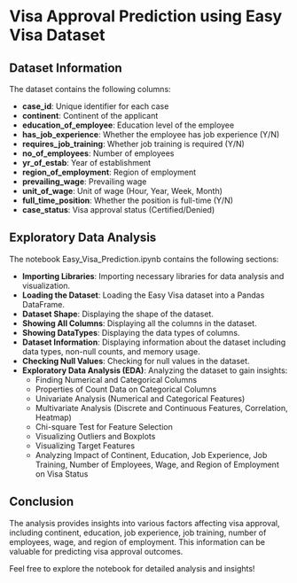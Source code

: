 # Visa Approval Prediction using Easy Visa Dataset

## Dataset Information

The dataset contains the following columns:

- **case_id**: Unique identifier for each case
- **continent**: Continent of the applicant
- **education_of_employee**: Education level of the employee
- **has_job_experience**: Whether the employee has job experience (Y/N)
- **requires_job_training**: Whether job training is required (Y/N)
- **no_of_employees**: Number of employees
- **yr_of_estab**: Year of establishment
- **region_of_employment**: Region of employment
- **prevailing_wage**: Prevailing wage
- **unit_of_wage**: Unit of wage (Hour, Year, Week, Month)
- **full_time_position**: Whether the position is full-time (Y/N)
- **case_status**: Visa approval status (Certified/Denied)

## Exploratory Data Analysis

The notebook Easy_Visa_Prediction.ipynb contains the following sections:

- **Importing Libraries**: Importing necessary libraries for data analysis and visualization.
- **Loading the Dataset**: Loading the Easy Visa dataset into a Pandas DataFrame.
- **Dataset Shape**: Displaying the shape of the dataset.
- **Showing All Columns**: Displaying all the columns in the dataset.
- **Showing DataTypes**: Displaying the data types of columns.
- **Dataset Information**: Displaying information about the dataset including data types, non-null counts, and memory usage.
- **Checking Null Values**: Checking for null values in the dataset.
- **Exploratory Data Analysis (EDA)**: Analyzing the dataset to gain insights:
  - Finding Numerical and Categorical Columns
  - Properties of Count Data on Categorical Columns
  - Univariate Analysis (Numerical and Categorical Features)
  - Multivariate Analysis (Discrete and Continuous Features, Correlation, Heatmap)
  - Chi-square Test for Feature Selection
  - Visualizing Outliers and Boxplots
  - Visualizing Target Features
  - Analyzing Impact of Continent, Education, Job Experience, Job Training, Number of Employees, Wage, and Region of Employment on Visa Status

## Conclusion

The analysis provides insights into various factors affecting visa approval, including continent, education, job experience, job training, number of employees, wage, and region of employment. This information can be valuable for predicting visa approval outcomes.

Feel free to explore the notebook for detailed analysis and insights!
